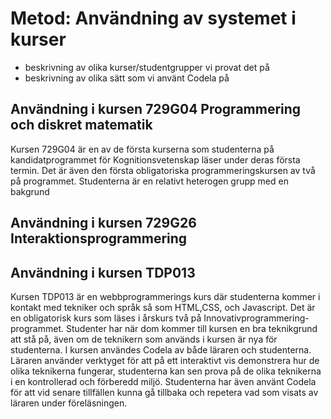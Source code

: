 # Metod: Användning av systemet i kurser

- beskrivning av olika kurser/studentgrupper vi provat det på
- beskrivning av olika sätt som vi använt Codela på

## Användning i kursen 729G04 Programmering och diskret matematik

Kursen 729G04 är en av de första kurserna som studenterna på kandidatprogrammet för Kognitionsvetenskap läser under deras första termin. Det är även den första obligatoriska programmeringskursen av två på programmet. Studenterna är en relativt heterogen grupp med en bakgrund 

## Användning i kursen 729G26 Interaktionsprogrammering

## Användning i kursen TDP013
Kursen TDP013 är en webbprogrammerings kurs där studenterna kommer i kontakt med tekniker och språk så som HTML,CSS, och Javascript. Det är en obligatorisk kurs som läses i årskurs två på Innovativprogrammering-programmet. Studenter har när dom kommer till kursen en bra teknikgrund att stå på, även om de teknikern som används i kursen är nya för studenterna. I kursen användes Codela av både läraren och studenterna. Läraren använder verktyget för att på ett interaktivt vis demonstrera hur de olika teknikerna fungerar,  studenterna kan sen prova på de olika teknikerna i en kontrollerad och förberedd miljö. Studenterna har även använt Codela för att vid senare tillfällen kunna gå tillbaka och repetera vad som visats av läraren under föreläsningen. 